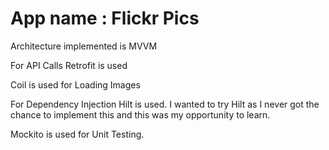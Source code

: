 # App name : Flickr Pics
Architecture implemented is MVVM

For API Calls Retrofit is used

Coil is used for Loading Images

For Dependency Injection Hilt is used. I wanted to try Hilt as I never got the chance to implement this and this was my opportunity to learn.

Mockito is used for Unit Testing.

